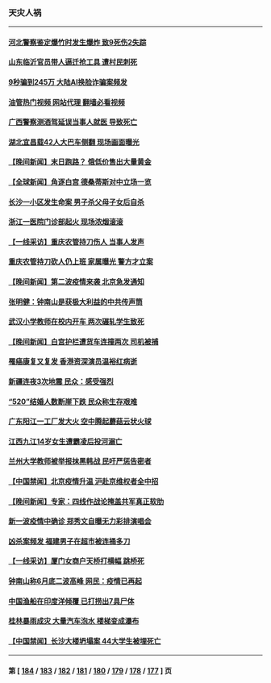 ### 天灾人祸
---
#### [河北警察鉴定爆竹时发生爆炸 致9死伤2失踪](../../pages/ncid280/n14004849.md?05271245) 
#### [山东临沂官员带人逼迁抢工具 遭村民刺死](../../pages/ncid280/n14004247.md?05271245) 
#### [9秒骗到245万 大陆AI换脸诈骗案频发](../../pages/ncid280/n14004504.md?05271245) 
#### [油管热门视频 网站代理 翻墙必看视频](http://138.2.39.72:81/youtube.html?epic-marker?05271245)
#### [广西警察测酒驾延误当事人就医 导致死亡](../../pages/ncid280/n14004494.md?05271245) 
#### [湖北宜昌载42人大巴车侧翻 现场画面曝光](../../pages/ncid280/n14004463.md?05271245) 
#### [【晚间新闻】末日跑路？ 俄低价售出大量黄金](../../pages/ncid280/n14004469.md?05271245) 
#### [【全球新闻】角逐白宫 德桑蒂斯对中立场一览](../../pages/ncid280/n14004471.md?05271245) 
#### [长沙一小区发生命案 男子杀父母子女后自杀](../../pages/ncid280/n14004457.md?05271245) 
#### [浙江一医院门诊部起火 现场浓烟滚滚](../../pages/ncid280/n14004257.md?05271245) 
#### [【一线采访】重庆农管持刀伤人 当事人发声](../../pages/ncid280/n14003843.md?05271245) 
#### [重庆农管持刀砍人仍上班 家属曝光 警方才立案](../../pages/ncid280/n14003842.md?05271245) 
#### [【晚间新闻】第二波疫情来袭 北京急发通知](../../pages/ncid280/n14003275.md?05271245) 
#### [张明健：钟南山是获极大利益的中共传声筒](../../pages/ncid280/n14003265.md?05271245) 
#### [武汉小学教师在校内开车 两次碾轧学生致死](../../pages/ncid280/n14003100.md?05271245) 
#### [【晚间新闻】白宫护栏遭货车连撞两次 司机被捕](../../pages/ncid280/n14003064.md?05271245) 
#### [罹癌康复又复发 香港资深演员温裕红病逝](../../pages/ncid280/n14002621.md?05271245) 
#### [新疆连夜3次地震 民众：感受强烈](../../pages/ncid280/n14002640.md?05271245) 
#### [“520”结婚人数断崖下跌 民众称生存艰难](../../pages/ncid280/n14002424.md?05271245) 
#### [广东阳江一工厂发大火 空中腾起蘑菇云状火球](../../pages/ncid280/n14002102.md?05271245) 
#### [江西九江14岁女生遭霸凌后投河溺亡](../../pages/ncid280/n14002439.md?05271245) 
#### [兰州大学教师被举报抹黑韩战 民吁严惩告密者](../../pages/ncid280/n14002420.md?05271245) 
#### [【中国禁闻】北京疫情升温 沪赴京维权者全中招](../../pages/ncid280/n14002056.md?05271245) 
#### [【晚间新闻】专家：四线作战论掩盖共军真正软肋](../../pages/ncid280/n14002400.md?05271245) 
#### [新一波疫情中确诊 郑秀文自曝无力彩排演唱会](../../pages/ncid280/n14002115.md?05271245) 
#### [凶杀案频发 福建男子在超市被连捅多刀](../../pages/ncid280/n14002076.md?05271245) 
#### [【一线采访】厦门女商户天桥打横幅 跳桥死](../../pages/ncid280/n14002033.md?05271245) 
#### [钟南山称6月底二波高峰 网民：疫情已再起](../../pages/ncid280/n14001802.md?05271245) 
#### [中国渔船在印度洋倾覆 已打捞出7具尸体](../../pages/ncid280/n14001860.md?05271245) 
#### [桂林暴雨成灾 大量汽车泡水 楼梯变成瀑布](../../pages/ncid280/n14001765.md?05271245) 
#### [【中国禁闻】长沙大楼坍塌案 44大学生被埋死亡](../../pages/ncid280/n14001782.md?05271245) 

---
#### 第 [ [184](./184.md?05271245) / [183](./183.md?05271245) / [182](./182.md?05271245) / [181](./181.md?05271245) / [180](./180.md?05271245) / [179](./179.md?05271245) / [178](./178.md?05271245) / [177](./177.md?05271245) ] 页
